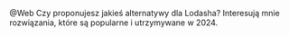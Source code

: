 @Web Czy proponujesz jakieś alternatywy dla Lodasha? Interesują mnie rozwiązania, które są popularne i utrzymywane w 2024.
